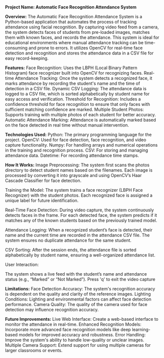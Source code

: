 **Project Name: Automatic Face Recognition Attendance System**

**Overview:**
The Automatic Face Recognition Attendance System is a Python-based application that automates the process of tracking attendance using facial recognition. By capturing video feed from a camera, the system detects faces of students from pre-loaded images, matches them with known faces, and records the attendance. This system is ideal for educational environments where manual attendance tracking can be time-consuming and prone to errors. It utilizes OpenCV for real-time face detection and recognition and stores the attendance data in a CSV file for easy record-keeping.

**Features:**
Face Recognition: Uses the LBPH (Local Binary Pattern Histogram) face recognizer built into OpenCV for recognizing faces.
Real-time Attendance Tracking: Once the system detects a recognized face, it marks attendance by recording the student's name and the time of detection in a CSV file.
Dynamic CSV Logging: The attendance data is logged to a CSV file, which is sorted alphabetically by student name for easy access and verification.
Threshold for Recognition: Includes a confidence threshold for face recognition to ensure that only faces with sufficient matching confidence are marked.
Multiple Student Photos: Supports training with multiple photos of each student for better accuracy.
Automatic Attendance Marking: Attendance is automatically marked based on the face detected in real time without manual intervention.

**Technologies Used:**
Python: The primary programming language for the project.
OpenCV: Used for face detection, face recognition, and video capture functionality.
Numpy: For handling arrays and numerical operations in the training and recognition process.
CSV: For storing and managing attendance data.
Datetime: For recording attendance time stamps.

**How It Works:**
Image Preprocessing: The system first scans the photos directory to detect student names based on the filenames. Each image is processed by converting it into grayscale and using OpenCV’s Haar Cascade Classifier for face detection.

Training the Model: The system trains a face recognizer (LBPH Face Recognizer) with the student photos. Each recognized face is assigned a unique label for future identification.

Real-Time Face Detection: During video capture, the system continuously detects faces in the frame. For each detected face, the system predicts if it matches any of the known students based on the previously trained model.

Attendance Logging: When a recognized student’s face is detected, their name and the current time are recorded in the attendance CSV file. The system ensures no duplicate attendance for the same student.

CSV Sorting: After the session ends, the attendance file is sorted alphabetically by student name, ensuring a well-organized attendance list.

User Interaction:

The system shows a live feed with the student’s name and attendance status (e.g., “Marked” or “Not Marked”).
Press 'q' to exit the video capture

**Limitations:**
Face Detection Accuracy: The system's recognition accuracy is dependent on the quality and clarity of the reference images.
Lighting Conditions: Lighting and environmental factors can affect face detection performance.
Camera Quality: The quality of the camera used for face detection may influence recognition accuracy.

**Future Improvements:**
Live Web Interface: Create a web-based interface to monitor the attendance in real-time.
Enhanced Recognition Models: Incorporate more advanced face recognition models like deep learning-based models for improved accuracy and robustness.
Error Handling: Improve the system's ability to handle low-quality or unclear images.
Multiple Camera Support: Extend support for using multiple cameras for larger classrooms or events.










